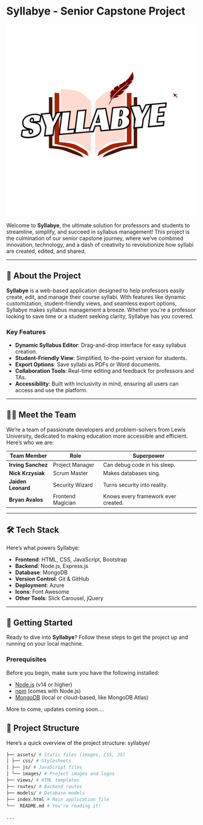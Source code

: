 # Syllabye - Senior Capstone Project

![Syllabye Logo](assets/images/Syllabye-White-White.png) <!-- Add your logo here if available -->

Welcome to **Syllabye**, the ultimate solution for professors and students to streamline, simplify, and succeed in syllabus management! This project is the culmination of our senior capstone journey, where we’ve combined innovation, technology, and a dash of creativity to revolutionize how syllabi are created, edited, and shared.

---

## 🚀 **About the Project**

**Syllabye** is a web-based application designed to help professors easily create, edit, and manage their course syllabi. With features like dynamic customization, student-friendly views, and seamless export options, Syllabye makes syllabus management a breeze. Whether you're a professor looking to save time or a student seeking clarity, Syllabye has you covered.

### Key Features

- **Dynamic Syllabus Editor**: Drag-and-drop interface for easy syllabus creation.
- **Student-Friendly View**: Simplified, to-the-point version for students.
- **Export Options**: Save syllabi as PDFs or Word documents.
- **Collaboration Tools**: Real-time editing and feedback for professors and TAs.
- **Accessibility**: Built with inclusivity in mind, ensuring all users can access and use the platform.

---

## 👨‍💻 **Meet the Team**

We’re a team of passionate developers and problem-solvers from Lewis University, dedicated to making education more accessible and efficient. Here’s who we are:

| Team Member        | Role                          | Superpower                          |
|--------------------|-------------------------------|-------------------------------------|
| **Irving Sanchez**  | Project Manager               | Can debug code in his sleep.        |
| **Nick Krzysiak**   | Scrum Master                  | Makes databases sing.               |
| **Jaiden Leonard**  | Security Wizard               | Turns security into reality.        |
| **Bryan Avalos**    | Frontend Magician             | Knows every framework ever created. |

---

## 🛠️ **Tech Stack**

Here’s what powers Syllabye:

- **Frontend**: HTML, CSS, JavaScript, Bootstrap
- **Backend**: Node.js, Express.js
- **Database**: MongoDB
- **Version Control**: Git & GitHub
- **Deployment**: Azure
- **Icons**: Font Awesome
- **Other Tools**: Slick Carousel, jQuery

---

## 🚦 **Getting Started**

Ready to dive into **Syllabye**? Follow these steps to get the project up and running on your local machine.

### **Prerequisites**

Before you begin, make sure you have the following installed:

- [Node.js](https://nodejs.org/) (v14 or higher)
- [npm](https://www.npmjs.com/) (comes with Node.js)
- [MongoDB](https://www.mongodb.com/) (local or cloud-based, like MongoDB Atlas)

More to come, updates coming soon....

## 📂 **Project Structure**

Here’s a quick overview of the project structure:
syllabye/

   ```bash
├── assets/ # Static files (images, CSS, JS)
│ ├── css/ # Stylesheets
│ ├── js/ # JavaScript files
│ └── images/ # Project images and logos
├── views/ # HTML templates
├── routes/ # Backend routes
├── models/ # Database models
├── index.html # Main application file
└──  README.md # You're reading it!

---

